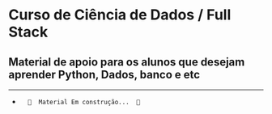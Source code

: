 # Curso de Ciência de Dados / Full Stack

## Material de apoio para os alunos que desejam aprender Python, Dados, banco e etc

------------------------------------------

 -       🚧  Material Em construção...  🚧

